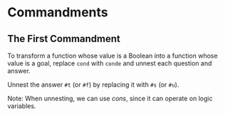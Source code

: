 # Commandments

## The First Commandment

To transform a function whose value is a Boolean into a function whose value is a goal, replace `cond` with `conde` and unnest each question and answer.

Unnest the answer `#t` (or `#f`) by replacing it with `#s` (or `#u`).

Note: When unnesting, we can use *cons*, since it can operate on logic variables.
